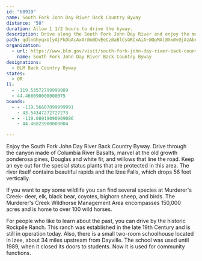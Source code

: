 ```yaml
---
id: "68919"
name: South Fork John Day River Back Country Byway
distance: "50"
duration: Allow 1 1/2 hours to drive the byway.
description: Drive along the South Fork John Day River and enjoy the majestic old growth local trees. This byway is a prime place to view a variety of wildlife.
path: qdlnGhyqxU[yA|FkDbAcAxAr@n@DvEeCz@aBlCsGRCxAiA~@OpMA|@Xx@v@jAzAbAxBdGhOh@v@bFtChAXr@LdABxAK|C_AhEmBrAYfG@pDa@tA_@|B_AxAsA|CeEh@_An@sBdAiEvC{ZXsATm@NM^EXX~AzEfEzHn@rBn@pF|AzDtAdAlBp@rCzAbCdCjGxChFE~Aq@v@E~@Vb@f@n@xBCxAk@tHSrA_@bAmBlC[~@MfAA~ATlC~@dGl@`Bn@`AnA|@h@LdCGtD_AdAy@lAyAnBsDbAwAp@_@f@Ep@B`A^fIlFr@Xd@?jI_B~BWfIEfI{@fBA~Af@bADd@WzFcFnBw@bTsBhA_ARm@dAgFbAyAj@i@lFgBvAEt@\bAx@|B~BZn@b@pBXfHTlBbAlB|BdCjAF`D[hAYhAk@^ExALbEa@rDeAjFq@dCcAnBwAl@KxE^pFdAxDlAdEdBn@`@rAhBdBzDTx@RrAJjBG|FWlBk@vC?z@Nn@TLn@LpLeBpA[zBwBXgA\{JTsAvAmB~@Ct@Hl@^~BnDtAvAjD`BnAVtAEjEy@fJyClAI^Pd@j@x@lBnA~ApBrAdA?Z[p@wB^_@d@Wj@CfALdAl@lBzA~@pAh@^nAGVe@Jm@ZmFb@yC|@cC~@oBhAq@b@BpAhAfBvCj@Xv@F~@EbBgAxAyAbD{IlAgCdA_AlAQx@PvMbHlDxClAbDh@tDDlBM`IBdAJr@x@vBbAt@r@PhA@bA[tCmDx@Wl@?t@JhAz@Xb@n@nB\BbEdCrCz@~AxAXDl@YjAsBf@c@j@GrA?dCR\P|AlBhC`FbC~BxBjAn@R^?`Ee@t@?zE|@~CR~C`B|EdBjB`@d@VxBrBx@d@fFlElB~@xBf@Zd@Rj@XrCXl@ZXx@?hBkBvDuCvCyAdC_B|DeBfJ{GlEk@lFRr@b@h@t@hArB|B~FhD`Lx@hDrApHd@hBhAvBxDjDfBhBzKlQlAr@nBRn@EbEuAbA?lARdAn@b@j@`@lBf@pEZr@XLlBMbEeA|@_@xFs@dJK~Aa@n@c@xCaDpCmEn@uAb@sAzAcH\yBx@{Ih@yBj@mB\u@h@w@d@YrBEbBv@dCzArAXfJSfDg@bBk@|B{ChAgCToC?gAYoIEqAg@mEGwIYsEw@eEkBaESeBEaBJyA^}Ap@gArCaB`@e@hC{G~F_HrCoFz@}@t@UjAw@rD{CdDwAlADbA~@x@xAhBzFrAfAx@H~CSjFw@tFEvE\lAQbBs@hCk@pEVtBdAzFtIhClFdB~B|@\rAVxDDlCS|FkAn@_@nAkApJaKpA[nAE~ALfCn@dAb@t@|A\jAd@`Ax@z@pI`Gv@v@tAPdJyAvLeEfEs@~E?rCqAfCcBhAk@lCq@z@A|@RdIjBtAz@n@r@x@pBlBdPX~@j@p@vBr@bBVdCDpCh@xI~Fh@f@^v@x@rEbB~E|AfAr@X`ALfA?~@YdA_Ax@aBfA_Eb@mCj@{AxA}AlA_@x@KnAJlDfAbAHbDsBxA_BhAmBbAeCtAkCrAmB^_ANaCXyAnC{EhAkCpG{InAkCfBiBdA_AfA?hAXdBGpFw@rAy@xBmCx@yBd@s@dA_ApBmAxCqCdA{Ax@kCVe@xBgCrD{Ch@QnDSh@Sf@_@~@sAh@_AdBcBx@gBd@s@h@SlBf@tL~HnAj@xCr@h@Kv@}@~@mB^iArAeChAY~E~A`C^rCFrBSnA@lEd@xAb@vCtA`BdDbAfDlA~Br@`Ap@vCVb@n@lD`@p@zA|@dCRv@KhBmAt@_Ab@y@hAyCrAsB~@w@dAg@fE_AlBMbC?|MdAfAT|IrF~AdBp@ZxAPdDLlDYv@Bf@DzBn@x@HxBSt@k@\IhA?dBbAh@?hAs@d@k@nAy@`BEbBf@`ANrBQpBkAlFQvJgDdQa@xAs@rBqBl@_@rDyAxAaAzH{KjAeArASbB`@tAj@bBfA`A\n@Ft@Er@g@lC_D`@M|BMfLF`@Jx@@n@GzAkApFoC|AeAnAnDt@m@zC{DtD^TXfARpFDj@m@hEDh@QjEGzAy@p@eBTyBh@qAbAe@zAAvEzGbADlEoFnB_AvCS~AyB|@kEdAyBh@g@n@I|HbAR`@XvCfEbKx@Rp@kA?YkBwFS_ADq@R[h@QdCYlBy@rEaEfDkDxCy@vAgArBFd@s@bBKh@g@t@eBr@_ERe@d@HtB~@|BKbA_AbCqD|BuBxARrD~AlBXpBYhAaA|CeFb@eBh@{F^{Gl@gCVy@l@}@lAgAd@?d@^vCxExBnBlAAx@c@^m@jAoAjDoBdBb@\?xAc@zBaAXe@lA{@lCeAj@s@~@eBRk@b@iKZ{B^kA|AyChDyClCm@xAm@|@s@Ze@`E_Cx@Dt@^xAlChAt@|@Pt@?~Am@l@GbBCnAq@lAaA^q@h@cC`AwC|A_C|@{Ex@kCx@uAdAeAb@M~AGhAc@nCAbEW|@STe@b@aBdA}F\i@bB_An@Eb@Q~ByC|@u@Zc@\u@NmBDeCUsK@gA^gBpC_EhA{@^Ch@P^^p@hCXj@h@l@jD\fGxAtBzAvAj@~B`@xCOrARdArBvAlAbBG`ARv@C`IuAdCWlBP|Ck@nC\bBCr@a@r@gArA_Dj@m@hAs@lBc@h@JXXtAdD~@t@`C_@t@Yj@g@fA{BxAeEZ]p@Y~CoDxC}Dr@g@RDJm@x@aBrSi\Z_AXgBRyHXsCx@uChA}BlC{C~DyDpDuBlDiAnB{@b@]Tg@XaAH}@?gJNgATmAhC{H|@eBh@s@~@}@`]wT|Ak@~AM~@Px@RfFlCr@Px@EhAkAxB}EXe@~AqBrAkAzBuAjKqE`B{@~@aAj@cBLmBE_AaA{IGaDJwB|AqMlG}Yh@mBx@_BfF_FdAsAr@qAzMsZ|AyAjDsCh@m@\k@ZaAV}ATuB^_Id@{G|@mIr@{Fd@aCb@kAlH}MrGeL|@mAhEyD~O}L~B_ClDaHrLcW~@_Bn@{@rAiAbAg@~@YrDm@zJkAnAm@n@y@XkB?y@SeAa@eAgDqFo@sC}@mGEqBb@aJ?aBmD_jAw@wUG_DDoFXkFj@sI|AySXcCx@uEzAeFv@oBfHuNP_ABwA_@uJBaBTsBZmAlCmHfCgIh@gCfFq^d@qB~@uClCyGTqABo@~@?jATp@Bz@Qr@YrCeC`EmCnCmChB{Bl@eAf@qAvAgId@sBzDiJTa@hAy@pHwBn@Gd@DlCfAvCp@jBz@lCdBhAd@zEfAtC~AzExDnAXtAFfCu@xCQhA]xBgAfBsAx@_Aj@kA^oALwASmCcA{FiAaE_BaEU_B?q@ZaBfCgId@kAhA_ArD_AfBM~@XnAv@xAtAf@v@pB`G\l@n@p@lBrAr@Tp@B`BQ~Ej@l@QlEaDX_@z@mBlAi@hAXj@d@r@x@|@p@|C@n@I^QbDgCn@Q|D_@z@StKmEbAm@pG}EvHcEfDyAf@e@fBsBlAmBrCaH|LuVvCgCxByAx@s@fBmErDgMt@{Cr@wGxAwKn@}PH_A`@kBhAgDzAeBjDgCf@y@t@yLb@iDnAsHlC}Tj@gDfA_GzAaHrAgD`BaD`BkCfCyCnKoPjCaFzFgJnCoD|@q@lBJjACfCF|@_@lEq@LSlCa@fOgBvIGhDw@FSvD}A|Dk@lCd@rBv@pFhHzHzITpBh@Dt@jBbAdAbBp@xA?|A?bBi@JS\BzG{CbFMhHfBzC[xGoC~CMzA}@~B?^PlJ?pDw@xDkCdCqCvDkCjDkA~Gc@lA_@rAkBt@wDt@cBbCcCnDEfA_@jAeBvD{KbBiCzC_DdC}Ad@CXCtCiAt@EvFyBzEkAbD?bHwAzAkAlJmEx@OlCqA\?FQjHkCz@?hAo@z@MjOoE`Jk@bC^pChBbAfAvN`IfBtAzBpD~@jDPRTpA`BbA|@LVd@pAPzDjAtFhFpA^~CQNYfAa@~Cg@t@g@v@M~FoDz@QP_@l@ETYzAGFe@rBuA`AMPRvBVpAfAdFfJhBpAjFp@pD|BdGrOpBbDpAxAxCbBlI~BpCvAnB|CtQ~OpFnG~AGxDZlMnBhFvDdI`KjIvPpBdDdBvAxCzJdAfIFnCg@jF[D}AtEiBhH[xLlBdQxEdRlA|C`HnIpGVbJnEvDpEfKpPzBpBfHqCzDk@pD}ApRyD`Bq@fB_@HQ|ASLWhDy@lCeCbBiCh@kBfAkM?kUt@sFL}Vd@J~@dCzG`J|EfDtGxCtGv@jKQnBa@nDmC~B}CtE{IlEkElD{BbQcIdRuDbCgAhCiB^ExIaJlAwAvCeBfDk@PSnQ?BWbBLHSp@?zPgJbIsB~CIlGVt@WzAPxTiEv^kAvO}C|DQ\Q|BIhPmDpBy@tFyAv@?~IaDlAw@~G}BbD?pAPd@^fC?zDsAp@ChBqA\Gd@k@hAe@tCYbI~B`Kb@jBQtOgJbBWNS~ADpEvBhCFjEmAlFKbEx@~BPdDkApEiEpAk@`CCjCTbCt@vC`CpApBlDrKpDtHt@|GhAn`@^zChBpEb@T^`AxEj@Pj@dDv@PXzBpAlAhBx@`@lEMzI^Xj@lI_@zNSvL}@ZSrd@wB`GQ~\|D~D?lTiHLe@bEaDlAg@vD_@bP?zLcBPQpE_@tHwAhCyApFaGdEcCnCq@zJk@~Lk@tIHv@[fK}B`@Y~D}@zD_@pMcDtEMlBc@dKoGFYtN_K~@_@dAKPYb`@i@fGe@rH?xCh@tB?xJ}AxCFhEhAhGKxFp@z@l@zBGzBk@nEwB`^{RbE_@~Gr@pHSdDk@bBELQDA|PiB|Ak@Z_@^E`CcB~FuCtLgAzIkBTUbCs@zPmHv@i@pIkDtAq@`Bg@tBcAj@KlFcDzLyMb@IH[hDiC^k@f@?pIgEnBk@bEwBPDzG{DfKcD~FiA~AMHSpCcAbFwCz@K?YzEuCr@s@f@QxAqB^IhBeBpF_BbBcAh@q@vA_@Pe@lWsJJWhBe@FQhAYZ_@fCw@pD}A~BMRUbNGlDe@DQ`@ErAeAt@M~GmDtCkB`g@eYdCiB|@_@pXgPlE}BhFaEv@SBe@zCoCPw@fF_BhG{CfDiDrDmFfEmKzFmS^KNcBfBiEp@m@P_A`AyAbKkNtF}MvB_H|@gH~CgJzGqYtEcNlCsF~D_H`G{K`CmHbCeCp@cB~H{[tMug@x@{EjA_O|D}Nz@gG\iAjAqAxGkChMwLfIkLlFeKvJyVbGuR^YZuBfCgGfD}MzAcEhCwKpAgIrF_f@`DqThCgTlA{EpB}Bp@cBpKuPvHuGzLeHfC_A~AKLQhN?lAw@bEyApBuAZ?lDwCvCwAxCg@PQ~ICbDy@bE{@|A_BxAmHlAqBpIsHzHgJPmAZEl@w@f@Sr@_AfSwIhFkCrBwA`FmHvMuOdG{Db@EpB}A~@SLWZ?nEoDhCiEbBgEl@iCjBqYN_AReHz@kJp@gVMq@r@cJrAuFdAsChH}KtE_JpEaHzAgDxGkLrOaUbDmGfDyIrCiD~F{DfB}BPEfBkC`A{C|CaS~AsIvCeVBoPPqFhDwP?qJ
organization:
  - url: https://www.blm.gov/visit/south-fork-john-day-river-back-country-byway
    name: South Fork John Day River Back Country Byway
designations:
  - BLM Back Country Byway
states:
  - OR
ll:
  - -119.53572799999989
  - 44.468090000000075
bounds:
  - - -119.56607099999991
    - 43.54347272727273
  - - -119.08919090909086
    - 44.46823900000004

---
```


Enjoy the South Fork John Day River Back Country Byway. Drive through the canyon made of Columbia River Basalts, marvel at the old growth ponderosa pines, Douglas and white fir, and willows that line the road. Keep an eye out for the special status plants that are protected in this area. The river itself contains beautiful rapids and the Izee Falls, which drops 56 feet vertically.

If you want to spy some wildlife you can find several species at Murderer's Creek- deer, elk, black bear, coyotes, bighorn sheep, and birds. The Murderer's Creek Wildhorse Management Area encompasses 150,000 acres and is home to over 100 wild horses.

For people who like to learn about the past, you can drive by the historic Rockpile Ranch. This ranch was established in the late 19th Century and is still in operation today. Also, there is a small two-room schoolhouse located in Izee, about 34 miles upstream from Dayville. The school was used until 1989, when it closed its doors to students. Now it is used for community functions.
